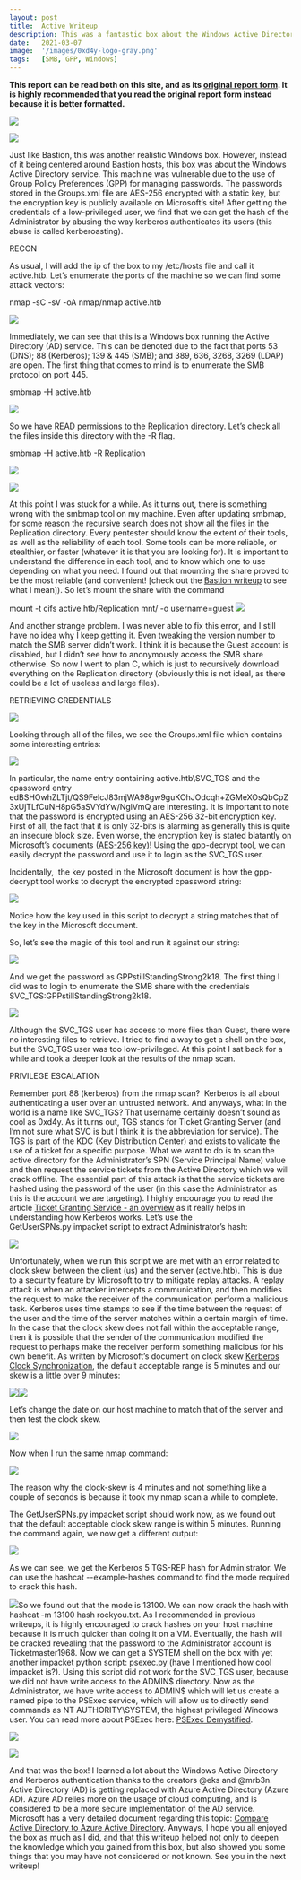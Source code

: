 ```yaml
---
layout: post
title:  Active Writeup
description: This was a fantastic box about the Windows Active Directory service. It showed the importance of managing your passwords in a secure way, as well as having strong passwords that are hard to crack. Something that really makes this box stand out is not so much the vulnerabilities themselves, but rather the reason why they are easily exploitable in the first place. Microsoft essentially made themselves vulnerable, as they spoke a little bit too much on THEIR OWN website! Come check out the writeup to see what I mean.
date:   2021-03-07
image:  '/images/0xd4y-logo-gray.png'
tags:   [SMB, GPP, Windows]
---
```


**This report can be read both on this site, and as its <a href = "https://0xd4y.github.io/reports/Active%20Writeup.pdf">original report form</a>. It is highly recommended that you read the original report form instead because it is better formatted.**

![](/reports/Active/image4.png)

![](/reports/Active/image8.png)

Just like Bastion, this was another realistic Windows box. However, instead of it being centered around Bastion hosts, this box was about the Windows Active Directory service. This machine was vulnerable due to the use of Group Policy Preferences (GPP) for managing passwords. The passwords stored in the Groups.xml file are AES-256 encrypted with a static key, but the encryption key is publicly available on Microsoft’s site! After getting the credentials of a low-privileged user, we find that we can get the hash of the Administrator by abusing the way kerberos authenticates its users (this abuse is called kerberoasting).

RECON

As usual, I will add the ip of the box to my /etc/hosts file and call it active.htb. Let’s enumerate the ports of the machine so we can find some attack vectors:

nmap -sC -sV -oA nmap/nmap active.htb

![](/reports/Active/image12.png)

Immediately, we can see that this is a Windows box running the Active Directory (AD) service. This can be denoted due to the fact that ports 53 (DNS); 88 (Kerberos); 139 & 445 (SMB); and 389, 636, 3268, 3269 (LDAP) are open. The first thing that comes to mind is to enumerate the SMB protocol on port 445.

smbmap -H active.htb

![](/reports/Active/image7.png)

So we have READ permissions to the Replication directory. Let’s check all the files inside this directory with the \-R flag.

smbmap -H active.htb -R Replication

![](/reports/Active/image9.png)

![](/reports/Active/image17.png)

At this point I was stuck for a while. As it turns out, there is something wrong with the smbmap tool on my machine. Even after updating smbmap, for some reason the recursive search does not show all the files in the Replication directory. Every pentester should know the extent of their tools, as well as the reliability of each tool. Some tools can be more reliable, or stealthier, or faster (whatever it is that you are looking for). It is important to understand the difference in each tool, and to know which one to use depending on what you need. I found out that mounting the share proved to be the most reliable (and convenient! \[check out the [Bastion writeup](https://www.google.com/url?q=https://0xd4y.github.io/Writeups/HackTheBox/Bastion%2520Writeup.pdf&sa=D&source=editors&ust=1653954214354606&usg=AOvVaw07JijrAw4Y8WAm8K1Pbij4) to see what I mean\]). So let’s mount the share with the command

mount -t cifs active.htb/Replication mnt/ -o username=guest ![](/reports/Active/image16.png)

And another strange problem. I was never able to fix this error, and I still have no idea why I keep getting it. Even tweaking the version number to match the SMB server didn’t work. I think it is because the Guest account is disabled, but I didn’t see how to anonymously access the SMB share otherwise. So now I went to plan C, which is just to recursively download everything on the Replication directory (obviously this is not ideal, as there could be a lot of useless and large files).

RETRIEVING CREDENTIALS

![](/reports/Active/image15.png)

Looking through all of the files, we see the Groups.xml file which contains some interesting entries:

![](/reports/Active/image5.png)

In particular, the name entry containing active.htb\\SVC\_TGS and the cpassword entry edBSHOwhZLTjt/QS9FeIcJ83mjWA98gw9guKOhJOdcqh+ZGMeXOsQbCpZ3xUjTLfCuNH8pG5aSVYdYw/NglVmQ are interesting. It is important to note that the password is encrypted using an AES-256 32-bit encryption key. First of all, the fact that it is only 32-bits is alarming as generally this is quite an insecure block size. Even worse, the encryption key is stated blatantly on Microsoft’s documents ([AES-256 key](https://www.google.com/url?q=https://docs.microsoft.com/en-us/openspecs/windows_protocols/ms-gppref/2c15cbf0-f086-4c74-8b70-1f2fa45dd4be?redirectedfrom%3DMSDN%23endNote2%25E2%2580%259D&sa=D&source=editors&ust=1653954214356524&usg=AOvVaw1kuracGHpIW4LRfIQxbfKa))! Using the gpp-decrypt tool, we can easily decrypt the password and use it to login as the SVC\_TGS user.

Incidentally,  the key posted in the Microsoft document is how the gpp-decrypt tool works to decrypt the encrypted cpassword string:

![](/reports/Active/image13.png)

Notice how the key used in this script to decrypt a string matches that of the key in the Microsoft document.

So, let’s see the magic of this tool and run it against our string:

![](/reports/Active/image10.png)

And we get the password as GPPstillStandingStrong2k18. The first thing I did was to login to enumerate the SMB share with the credentials SVC\_TGS:GPPstillStandingStrong2k18.

![](/reports/Active/image19.png)

Although the SVC\_TGS user has access to more files than Guest, there were no interesting files to retrieve. I tried to find a way to get a shell on the box, but the SVC\_TGS user was too low-privileged. At this point I sat back for a while and took a deeper look at the results of the nmap scan.

PRIVILEGE ESCALATION

Remember port 88 (kerberos) from the nmap scan?  Kerberos is all about authenticating a user over an untrusted network. And anyways, what in the world is a name like SVC\_TGS? That username certainly doesn’t sound as cool as 0xd4y. As it turns out, TGS stands for Ticket Granting Server (and I’m not sure what SVC is but I think it is the abbreviation for service). The TGS is part of the KDC (Key Distribution Center) and exists to validate the use of a ticket for a specific purpose. What we want to do is to scan the active directory for the Administrator’s SPN (Service Principal Name) value and then request the service tickets from the Active Directory which we will crack offline. The essential part of this attack is that the service tickets are hashed using the password of the user (in this case the Administrator as this is the account we are targeting). I highly encourage you to read the article [Ticket Granting Service - an overview](https://www.google.com/url?q=https://www.sciencedirect.com/topics/computer-science/ticket-granting-service&sa=D&source=editors&ust=1653954214358739&usg=AOvVaw2DWhx4i9AXLp3lbICjayy2) as it really helps in understanding how Kerberos works. Let’s use the GetUserSPNs.py impacket script to extract Administrator’s hash:

![](/reports/Active/image3.png)

Unfortunately, when we run this script we are met with an error related to clock skew between the client (us) and the server (active.htb). This is due to a security feature by Microsoft to try to mitigate replay attacks. A replay attack is when an attacker intercepts a communication, and then modifies the request to make the receiver of the communication perform a malicious task. Kerberos uses time stamps to see if the time between the request of the user and the time of the server matches within a certain margin of time. In the case that the clock skew does not fall within the acceptable range, then it is possible that the sender of the communication modified the request to perhaps make the receiver perform something malicious for his own benefit. As written by Microsoft’s document on clock skew [Kerberos Clock Synchronization](https://www.google.com/url?q=https://docs.microsoft.com/en-us/windows/security/threat-protection/security-policy-settings/maximum-tolerance-for-computer-clock-synchronization&sa=D&source=editors&ust=1653954214359722&usg=AOvVaw30mRtT10rJxBsp0OqJ0AMx), the default acceptable range is 5 minutes and our skew is a little over 9 minutes:

![](/reports/Active/image1.png)![](/reports/Active/image21.png)

Let’s change the date on our host machine to match that of the server and then test the clock skew.

![](/reports/Active/image20.png)

Now when I run the same nmap command:

![](/reports/Active/image14.png)

The reason why the clock-skew is 4 minutes and not something like a couple of seconds is because it took my nmap scan a while to complete.

The GetUserSPNs.py impacket script should work now, as we found out that the default acceptable clock skew range is within 5 minutes. Running the command again, we now get a different output:

![](/reports/Active/image11.png)

As we can see, we get the Kerberos 5 TGS-REP hash for Administrator. We can use the hashcat --example-hashes command to find the mode required to crack this hash.

![](/reports/Active/image6.png)So we found out that the mode is 13100. We can now crack the hash with hashcat -m 13100 hash rockyou.txt. As I recommended in previous writeups, it is highly encouraged to crack hashes on your host machine because it is much quicker than doing it on a VM. Eventually, the hash will be cracked revealing that the password to the Administrator account is Ticketmaster1968. Now we can get a SYSTEM shell on the box with yet another impacket python script: psexec.py (have I mentioned how cool impacket is?). Using this script did not work for the SVC\_TGS user, because we did not have write access to the ADMIN$ directory. Now as the Administrator, we have write access to ADMIN$ which will let us create a named pipe to the PSExec service, which will allow us to directly send commands as NT AUTHORITY\\SYSTEM, the highest privileged Windows user. You can read more about PSExec here: [PSExec Demystified](https://www.google.com/url?q=https://blog.rapid7.com/2013/03/09/psexec-demystified/&sa=D&source=editors&ust=1653954214361817&usg=AOvVaw21QM1DHdhhuz_mFj80-gRV).

![](/reports/Active/image2.png)

![](/reports/Active/image18.png)

And that was the box! I learned a lot about the Windows Active Directory and Kerberos authentication thanks to the creators @eks and @mrb3n. Active Directory (AD) is getting replaced with Azure Active Directory (Azure AD). Azure AD relies more on the usage of cloud computing, and is considered to be a more secure implementation of the AD service. Microsoft has a very detailed document regarding this topic: [Compare Active Directory to Azure Active Directory](https://www.google.com/url?q=https://docs.microsoft.com/en-us/azure/active-directory/fundamentals/active-directory-compare-azure-ad-to-ad&sa=D&source=editors&ust=1653954214362766&usg=AOvVaw1KGUaMO6bR3ZRGhZ0c0e27). Anyways, I hope you all enjoyed the box as much as I did, and that this writeup helped not only to deepen the knowledge which you gained from this box, but also showed you some things that you may have not considered or not known. See you in the next writeup!
